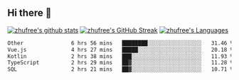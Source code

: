 ## Hi there 👋
[![zhufree's github stats](https://github-readme-stats.vercel.app/api?username=zhufree&show_icons=true&count_private=true)](https://github.com/anuraghazra/github-readme-stats)
[![zhufree's GitHub Streak](https://streak-stats.demolab.com/?user=zhufree)](https://git.io/streak-stats)
[![zhufree's Languages](https://github-readme-stats.vercel.app/api/top-langs/?username=zhufree&layout=compact&langs_count=10)](https://github.com/anuraghazra/github-readme-stats)
<!--START_SECTION:waka-->

```txt
Other               6 hrs 56 mins   ████████░░░░░░░░░░░░░░░░░   31.46 %
Vue.js              4 hrs 27 mins   █████░░░░░░░░░░░░░░░░░░░░   20.18 %
Kotlin              2 hrs 38 mins   ███░░░░░░░░░░░░░░░░░░░░░░   11.93 %
TypeScript          2 hrs 29 mins   ██▓░░░░░░░░░░░░░░░░░░░░░░   11.28 %
SQL                 2 hrs 21 mins   ██▓░░░░░░░░░░░░░░░░░░░░░░   10.71 %
```

<!--END_SECTION:waka-->

<!--
**zhufree/zhufree** is a ✨ _special_ ✨ repository because its `README.md` (this file) appears on your GitHub profile.

Here are some ideas to get you started:

- 🔭 I’m currently working on ...
- 🌱 I’m currently learning ...
- 👯 I’m looking to collaborate on ...
- 🤔 I’m looking for help with ...
- 💬 Ask me about ...
- 📫 How to reach me: ...
- 😄 Pronouns: ...
- ⚡ Fun fact: ...
-->
